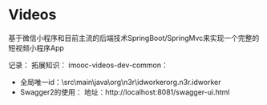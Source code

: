 # Videos
基于微信小程序和目前主流的后端技术SpringBoot/SpringMvc来实现一个完整的短视频小程序App

记录：
拓展知识：
imooc-videos-dev-common：
 * 全局唯一id：\src\main\java\org\n3r\idworkerorg.n3r.idworker
 * Swagger2的使用： 地址：http://localhost:8081/swagger-ui.html
